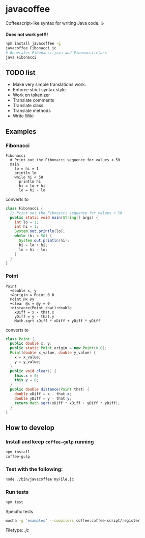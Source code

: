 javacoffee
==========

Coffeescript-like syntax for writing Java code. :coffee:

**Does not work yet!!!**

```bash
npm install javacoffee -g
javacoffee Fibonacci.jc
# Generates Fibonacci.java and Fibonacci.class
java Fibonacci
```

## TODO list

- Make very simple translations work.
- Enforce strict syntax style.
- Work on tokenizer
- Translate comments
- Translate class
- Translate methods
- Write Wiki

## Examples

### Fibonacci

```jc
Fibonacci
  # Print out the Fibonacci sequence for values < 50
  main
    lo = hi = 1
    println lo
    while hi < 50
      println hi
      hi = lo + hi
      lo = hi - lo
```

converts to

```java
class Fibonacci {
  // Print out the Fibonacci sequence for values < 50
  public static void main(String[] args) {
    int lo = 1;
    int hi = 1;
    System.out.println(lo);
    while (hi < 50) {
      System.out.println(hi);
      hi = lo + hi;
      lo = hi - lo;
    }
  }
}
```

### Point

```jc
Point
  +double x, y
  +&origin = Point 0 0
  Point @x @y
  +clear @x = @y = 0
  +distance(Point that):double
    xDiff = x - that.x
    yDiff = y - that.y
    Math.sqrt xDiff * xDiff + yDiff * yDiff
```

converts to

```java
class Point {
  public double x, y;
  public static Point origin = new Point(0,0);
  Point(double x_value, double y_value) {
    x = x_value;
    y = y_value;
  }
  public void clear() {
    this.x = 0;
    this.y = 0;
  }
  public double distance(Point that) {
    double xDiff = x - that.x;
    double yDiff = y - that.y;
    return Math.sqrt(xDiff * xDiff + yDiff * yDiff);
  }
}
```

## How to develop

### Install and keep `coffee-gulp` running

```bash
npm install
coffee-gulp
```

### Test with the following:

```bash
node ./bin/javacoffee myFile.jc
```

### Run tests

```bash
npm test
```

Specific tests

```bash
mocha -g 'examples' --compilers coffee:coffee-script/register
```

Filetype: _.jc_
